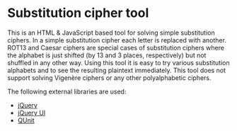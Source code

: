 Substitution cipher tool
========================

This is an HTML &amp; JavaScript based tool for solving simple substitution ciphers. 
In a simple substitution cipher each letter is replaced with another. ROT13 and
Caesar ciphers are special cases of substitution ciphers where the alphabet is just
shifted (by 13 and 3 places, respectively) but not shuffled in any other way. Using
this tool it is easy to try various substitution alphabets and to see the resulting
plaintext immediately. This tool does not support solving Vigenère ciphers or any 
other polyalphabetic ciphers.

The following external libraries are used:
* [jQuery](http://jquery.com/)
* [jQuery UI](http://jqueryui.com/)
* [QUnit](http://qunitjs.com/)

